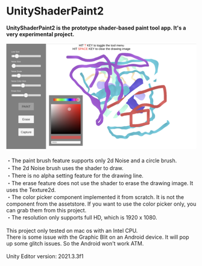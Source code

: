 # UnityShaderPaint2
<b>UnityShaderPaint2 is the prototype shader-based paint tool app. It's a very experimental project.</b><br><br>
![Screenshot](screen.png)
<br>
<br>
・The paint brush feature supports only 2d Noise and a circle brush.<br>
・The 2d Noise brush uses the shader to draw.<br>
・There is no alpha setting feature for the drawing line. <br>
・The erase feature does not use the shader to erase the drawing image. It uses the Texture2d.<br>
・The color picker component implemented it from scratch. It is not the component from the assetstore. If you want to use the color picker only, you can grab them from this project.<br>
・The resolution only supports full HD, which is 1920 x 1080.<br>
<br>
This project only tested on mac os with an Intel CPU.<br>
There is some issue with the Graphic Blit on an Android device. It will pop up some glitch issues. So the Android won't work ATM.<br>
<br>
Unity Editor version: 2021.3.3f1
